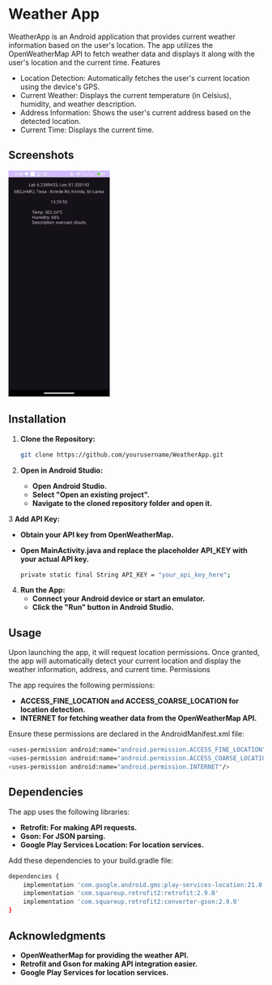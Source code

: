 <h1>Weather App</h1>
<p>WeatherApp is an Android application that provides current weather information based on the user's location. The app utilizes the OpenWeatherMap API to fetch weather data and displays it along with the user's location and the current time.
Features</p>
<ul>
  <li>Location Detection: Automatically fetches the user's current location using the device's GPS.</li>
  <li>Current Weather: Displays the current temperature (in Celsius), humidity, and weather description.</li>
  <li>Address Information: Shows the user's current address based on the detected location.</li>
  <li>Current Time: Displays the current time.</li>
</ul>

<h2>Screenshots</h2>

<img src="./Screenshot.jpeg" alt="screenshot" width="200px">

<h2>Installation</h2>

1. **Clone the Repository:**
   
   ```sh
   git clone https://github.com/yourusername/WeatherApp.git

2. **Open in Android Studio:**
   - **Open Android Studio.**
   - **Select "Open an existing project".**
   - **Navigate to the cloned repository folder and open it.**
  
3 **Add API Key:**
  - **Obtain your API key from OpenWeatherMap.**
  - **Open MainActivity.java and replace the placeholder API_KEY with your actual API key.**

    ```sh
    private static final String API_KEY = "your_api_key_here";

4. **Run the App:**
   - **Connect your Android device or start an emulator.**
   - **Click the "Run" button in Android Studio.**

<h2>Usage</h2>

Upon launching the app, it will request location permissions. Once granted, the app will automatically detect your current location and display the weather information, address, and current time.
Permissions

The app requires the following permissions:

  - **ACCESS_FINE_LOCATION and ACCESS_COARSE_LOCATION for location detection.**
  - **INTERNET for fetching weather data from the OpenWeatherMap API.**

Ensure these permissions are declared in the AndroidManifest.xml file:

```sh
<uses-permission android:name="android.permission.ACCESS_FINE_LOCATION"/>
<uses-permission android:name="android.permission.ACCESS_COARSE_LOCATION"/>
<uses-permission android:name="android.permission.INTERNET"/>
```

<h2>Dependencies</h2>

The app uses the following libraries:

  - **Retrofit: For making API requests.**
  - **Gson: For JSON parsing.**
  - **Google Play Services Location: For location services.**

Add these dependencies to your build.gradle file:

```sh
dependencies {
    implementation 'com.google.android.gms:play-services-location:21.0.1'
    implementation 'com.squareup.retrofit2:retrofit:2.9.0'
    implementation 'com.squareup.retrofit2:converter-gson:2.9.0'
}
```

<h2>Acknowledgments</h2>

- **OpenWeatherMap for providing the weather API.**
- **Retrofit and Gson for making API integration easier.**
- **Google Play Services for location services.**






    
    
    
    

